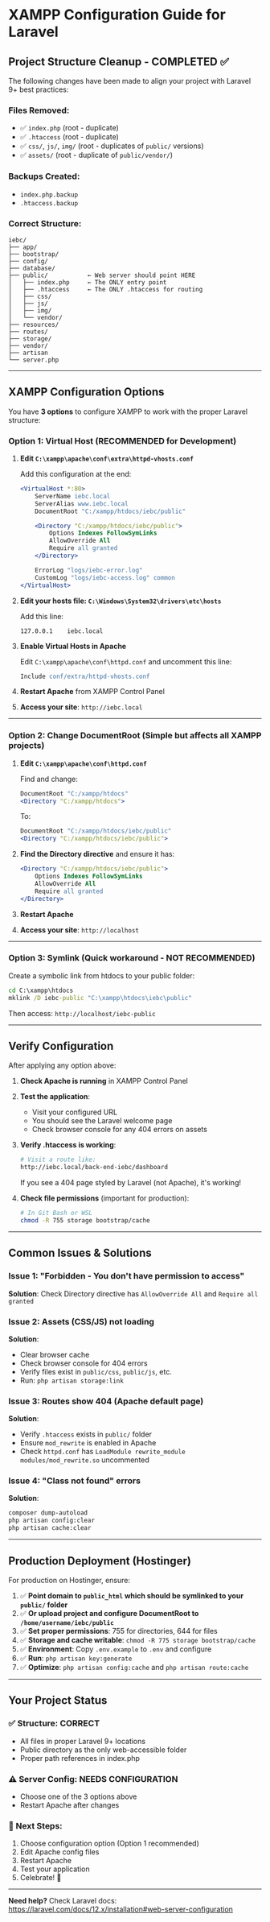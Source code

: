 # XAMPP Configuration Guide for Laravel

## Project Structure Cleanup - COMPLETED ✅

The following changes have been made to align your project with Laravel 9+ best practices:

### Files Removed:
- ✅ `index.php` (root - duplicate)
- ✅ `.htaccess` (root - duplicate)
- ✅ `css/`, `js/`, `img/` (root - duplicates of `public/` versions)
- ✅ `assets/` (root - duplicate of `public/vendor/`)

### Backups Created:
- `index.php.backup`
- `.htaccess.backup`

### Correct Structure:
```
iebc/
├── app/
├── bootstrap/
├── config/
├── database/
├── public/           ← Web server should point HERE
│   ├── index.php     ← The ONLY entry point
│   ├── .htaccess     ← The ONLY .htaccess for routing
│   ├── css/
│   ├── js/
│   ├── img/
│   └── vendor/
├── resources/
├── routes/
├── storage/
├── vendor/
├── artisan
└── server.php
```

---

## XAMPP Configuration Options

You have **3 options** to configure XAMPP to work with the proper Laravel structure:

### **Option 1: Virtual Host (RECOMMENDED for Development)**

1. **Edit `C:\xampp\apache\conf\extra\httpd-vhosts.conf`**

   Add this configuration at the end:

   ```apache
   <VirtualHost *:80>
       ServerName iebc.local
       ServerAlias www.iebc.local
       DocumentRoot "C:/xampp/htdocs/iebc/public"

       <Directory "C:/xampp/htdocs/iebc/public">
           Options Indexes FollowSymLinks
           AllowOverride All
           Require all granted
       </Directory>

       ErrorLog "logs/iebc-error.log"
       CustomLog "logs/iebc-access.log" common
   </VirtualHost>
   ```

2. **Edit your hosts file: `C:\Windows\System32\drivers\etc\hosts`**

   Add this line:
   ```
   127.0.0.1    iebc.local
   ```

3. **Enable Virtual Hosts in Apache**

   Edit `C:\xampp\apache\conf\httpd.conf` and uncomment this line:
   ```apache
   Include conf/extra/httpd-vhosts.conf
   ```

4. **Restart Apache** from XAMPP Control Panel

5. **Access your site**: `http://iebc.local`

---

### **Option 2: Change DocumentRoot (Simple but affects all XAMPP projects)**

1. **Edit `C:\xampp\apache\conf\httpd.conf`**

   Find and change:
   ```apache
   DocumentRoot "C:/xampp/htdocs"
   <Directory "C:/xampp/htdocs">
   ```

   To:
   ```apache
   DocumentRoot "C:/xampp/htdocs/iebc/public"
   <Directory "C:/xampp/htdocs/iebc/public">
   ```

2. **Find the Directory directive** and ensure it has:
   ```apache
   <Directory "C:/xampp/htdocs/iebc/public">
       Options Indexes FollowSymLinks
       AllowOverride All
       Require all granted
   </Directory>
   ```

3. **Restart Apache**

4. **Access your site**: `http://localhost`

---

### **Option 3: Symlink (Quick workaround - NOT RECOMMENDED)**

Create a symbolic link from htdocs to your public folder:

```cmd
cd C:\xampp\htdocs
mklink /D iebc-public "C:\xampp\htdocs\iebc\public"
```

Then access: `http://localhost/iebc-public`

---

## Verify Configuration

After applying any option above:

1. **Check Apache is running** in XAMPP Control Panel

2. **Test the application**:
   - Visit your configured URL
   - You should see the Laravel welcome page
   - Check browser console for any 404 errors on assets

3. **Verify .htaccess is working**:
   ```bash
   # Visit a route like:
   http://iebc.local/back-end-iebc/dashboard
   ```
   If you see a 404 page styled by Laravel (not Apache), it's working!

4. **Check file permissions** (important for production):
   ```bash
   # In Git Bash or WSL
   chmod -R 755 storage bootstrap/cache
   ```

---

## Common Issues & Solutions

### Issue 1: "Forbidden - You don't have permission to access"
**Solution**: Check Directory directive has `AllowOverride All` and `Require all granted`

### Issue 2: Assets (CSS/JS) not loading
**Solution**:
- Clear browser cache
- Check browser console for 404 errors
- Verify files exist in `public/css`, `public/js`, etc.
- Run: `php artisan storage:link`

### Issue 3: Routes show 404 (Apache default page)
**Solution**:
- Verify `.htaccess` exists in `public/` folder
- Ensure `mod_rewrite` is enabled in Apache
- Check `httpd.conf` has `LoadModule rewrite_module modules/mod_rewrite.so` uncommented

### Issue 4: "Class not found" errors
**Solution**:
```bash
composer dump-autoload
php artisan config:clear
php artisan cache:clear
```

---

## Production Deployment (Hostinger)

For production on Hostinger, ensure:

1. ✅ **Point domain to `public_html` which should be symlinked to your `public/` folder**
2. ✅ **Or upload project and configure DocumentRoot to `/home/username/iebc/public`**
3. ✅ **Set proper permissions**: 755 for directories, 644 for files
4. ✅ **Storage and cache writable**: `chmod -R 775 storage bootstrap/cache`
5. ✅ **Environment**: Copy `.env.example` to `.env` and configure
6. ✅ **Run**: `php artisan key:generate`
7. ✅ **Optimize**: `php artisan config:cache` and `php artisan route:cache`

---

## Your Project Status

### ✅ Structure: CORRECT
- All files in proper Laravel 9+ locations
- Public directory as the only web-accessible folder
- Proper path references in index.php

### ⚠️ Server Config: NEEDS CONFIGURATION
- Choose one of the 3 options above
- Restart Apache after changes

### 🎯 Next Steps:
1. Choose configuration option (Option 1 recommended)
2. Edit Apache config files
3. Restart Apache
4. Test your application
5. Celebrate! 🎉

---

**Need help?** Check Laravel docs: https://laravel.com/docs/12.x/installation#web-server-configuration
